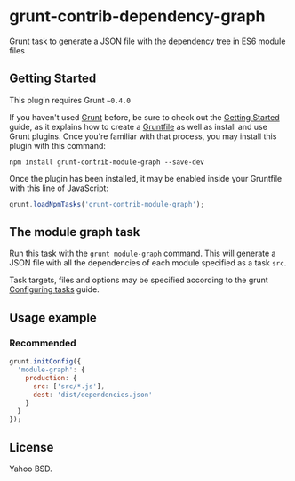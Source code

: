grunt-contrib-dependency-graph
==============================

Grunt task to generate a JSON file with the dependency tree in ES6 module files

Getting Started
---------------
This plugin requires Grunt `~0.4.0`

If you haven't used [Grunt](http://gruntjs.com/) before, be sure to check out
the [Getting Started](http://gruntjs.com/getting-started) guide, as it explains
how to create a [Gruntfile](http://gruntjs.com/sample-gruntfile) as well as
install and use Grunt plugins. Once you're familiar with that process, you may
install this plugin with this command:

```shell
npm install grunt-contrib-module-graph --save-dev
```

Once the plugin has been installed, it may be enabled inside your Gruntfile with
this line of JavaScript:

```js
grunt.loadNpmTasks('grunt-contrib-module-graph');
```

The module graph task
---------------------

Run this task with the `grunt module-graph` command. This will generate a JSON
file with all the dependencies of each module specified as a task `src`.

Task targets, files and options may be specified according to the grunt
[Configuring tasks](http://gruntjs.com/configuring-tasks) guide.

Usage example
-------------

### Recommended

```js
grunt.initConfig({
  'module-graph': {
    production: {
      src: ['src/*.js'],
      dest: 'dist/dependencies.json'
    }
  }
});
```

License
-------

Yahoo BSD.
